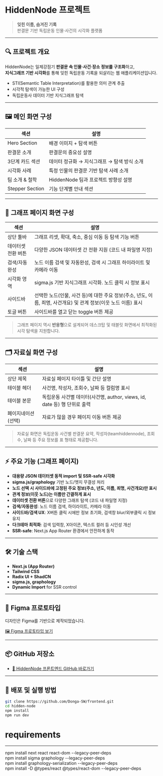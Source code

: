 # HiddenNode 프로젝트

> **잊힌 이름, 숨겨진 기록**  
> 판결문 기반 독립운동 인물·사건의 시각화 플랫폼

---

## 🔍 프로젝트 개요

HiddenNode는 일제강점기 **판결문 속 인물·사건·장소 정보를 구조화**하고,  
**지식그래프 기반 시각화**를 통해 잊힌 독립운동 기록을 되살리는 웹 애플리케이션입니다.

- STI(Semantic Table Interpretation)를 활용한 의미 관계 추출
- 시각적 탐색이 가능한 UI 구성
- 독립운동사 데이터 기반 지식그래프 탐색

---

## 🖼️ 메인 화면 구성

| 섹션 | 설명 |
|------|------|
| Hero Section | 배경 이미지 + 탐색 버튼 |
| 판결문 소개 | 판결문의 중요성 설명 |
| 3단계 카드 섹션 | 데이터 정규화 → 지식그래프 → 탐색 방식 소개 |
| 시각화 사례 | 특정 인물의 판결문 기반 탐색 사례 소개 |
| 팀 소개 & 철학 | HiddenNode 팀과 프로젝트 방향성 설명 |
| Stepper Section | 기능 단계별 안내 섹션 |

---

## 🧭 그래프 페이지 화면 구성

| 섹션 | 설명 |
|------|------|
| 상단 툴바 | 그래프 리셋, 확대, 축소, 중심 이동 등 탐색 기능 버튼 |
| 데이터셋 전환 버튼 | 다양한 JSON 데이터셋 간 전환 지원 (코드 내 파일명 지정) |
| 검색/자동완성 | 노드 이름 검색 및 자동완성, 검색 시 그래프 하이라이트 및 카메라 이동 |
| 시각화 영역 | sigma.js 기반 지식그래프 시각화. 노드 클릭 시 정보 표시 |
| 사이드바 | 선택한 노드(인물, 사건 등)에 대한 주요 정보(주소, 년도, 이름, 죄명, 사건개요) 및 관계 정보(이웃 노드 이름) 표시 |
| 토글 버튼 | 사이드바를 열고 닫는 toggle 버튼 제공 |

> 그래프 페이지 역시 **반응형**으로 설계되어 데스크탑 및 태블릿 화면에서 최적화된 시각 탐색을 지원합니다.

---

## 🗂️ 자료실 화면 구성

| 섹션 | 설명 |
|------|------|
| 상단 제목 | 자료실 페이지 타이틀 및 간단 설명 |
| 테이블 헤더 | 사건명, 작성자, 조회수, 날짜 등 컬럼명 표시 |
| 테이블 본문 | 독립운동 사건별 데이터(사건명, author, views, id, date 등) 행 단위로 출력 |
| 페이지네이션(선택) | 자료가 많을 경우 페이지 이동 버튼 제공 |

> 자료실 화면은 독립운동 사건별 판결문 요약, 작성자(teamhiddennode), 조회수, 날짜 등 주요 정보를 표 형태로 제공합니다.

---

## ⚡ 주요 기능 (그래프 페이지)

- **대용량 JSON 데이터셋 동적 import 및 SSR-safe 시각화**
- **sigma.js/graphology** 기반 노드/엣지 무결성 처리
- **노드 선택 시 사이드바에 고정된 주요 정보(주소, 년도, 이름, 죄명, 사건개요)만 표시**
- **관계 정보(이웃 노드)는 이름만 간결하게 표시**
- **데이터셋 전환 버튼**으로 다양한 그래프 탐색 (코드 내 파일명 지정)
- **검색/자동완성**: 노드 이름 검색, 하이라이트, 카메라 이동
- **사이드바/검색 UX**: X버튼 클릭 시에만 정보 초기화, 검색창 blur/외부클릭 시 정보 유지
- **다크테마 최적화**: 검색 입력창, X아이콘, 텍스트 컬러 등 시인성 개선
- **SSR-safe**: Next.js App Router 환경에서 안전하게 동작


---

## 🛠️ 기술 스택

- **Next.js (App Router)**
- **Tailwind CSS**
- **Radix UI + ShadCN**
- **sigma.js, graphology**
- **Dynamic Import** for SSR control

---

## 🧩 Figma 프로토타입

디자인은 Figma를 기반으로 제작되었습니다.

[🖼️ Figma 프로토타입 보기](https://www.figma.com/design/nUWkq3RUz0uDMKt7DdBsbx/%EB%8F%85%EB%A6%BD%ED%8C%90%EA%B2%B0%EB%AC%B8?node-id=168-412&p=f&t=YUW3n9AmeuGdd019-0)

---

## 📦 GitHub 저장소

- [🔗 HiddenNode 프론트엔드 GitHub 바로가기](https://github.com/dau-J/frontend-hiddennode.git)

---

## 🚀 배포 및 실행 방법

```bash
git clone https://github.com/Donga-SW/frontend.git
cd hidden-node
npm install
npm run dev
```

# requirements
-----------------------------------------------------------------------
npm install next react react-dom --legacy-peer-deps <br>
npm install sigma graphology --legacy-peer-deps <br>
npm install graphology-serialization --legacy-peer-deps<br>
npm install -D @types/react @types/react-dom --legacy-peer-deps
